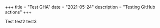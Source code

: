 +++
title = "Test GHA"
date = "2021-05-24"
description = "Testing GitHub actions"
+++

Test
test2
test3
